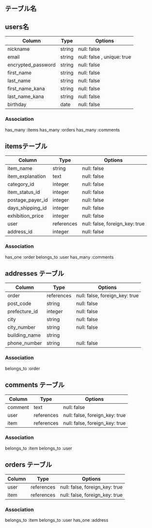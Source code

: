 ## テーブル名

## users名

| Column             | Type   | Options|
| -----------------  | ------ |---------------------------|
| nickname           | string | null: false               |
| email              | string | null: false , unique: true|
| encrypted_password | string | null: false               |
| first_name         | string | null: false               |
| last_name          | string | null: false               |
| first_name_kana    | string | null: false               |
| last_name_kana     | string | null: false               |
| birthday           | date   | null: false               |
### Association
has_many :items
has_many :orders
has_many :comments





## itemsテーブル

| Column            | Type       | Options                        |
| ----------------- | ---------- | ------------------------------ |
| item_name         | string     | null: false                    |
| item_explanation  | text       | null: false                    |
| category_id       | integer    | null: false                    |
| item_status_id    | integer    | null: false                    |
| postage_payer_id  | integer    | null: false                    |
| days_shipping_id  | integer    | null: false                    |
| exhibition_price  | integer    | null: false                    |   
| user              | references | null: false, foreign_key: true |
| address_id        | integer    | null: false                    |
   ### Association

has_one :order
belongs_to :user
has_many :comments


## addresses テーブル

| Column         | Type       | Options                        |
| -------------- | ---------- | ------------------------------ |
| order          | references | null: false, foreign_key: true |
| post_code      | string     | null: false                    |    
| prefecture_id  | integer    | null: false                    | 
| city           | string     | null: false                    | 
| city_number    | string     | null: false                    | 
| building_name  | string     |                                | 
| phone_number   | string     | null: false                    | 

### Association

 belongs_to :order

## comments テーブル

| Column  | Type       | Options                        |
| ------- | ---------- | ------------------------------ |
| comment | text       | null: false                    |
| user    | references | null: false, foreign_key: true |
| item    | references | null: false, foreign_key: true |

### Association

belongs_to :item
belongs_to :user

## orders テーブル

| Column  | Type       | Options                        |
| ------- | ---------- | ------------------------------ |
| user    | references | null: false, foreign_key: true |
| item    | references | null: false, foreign_key: true |

### Association

belongs_to :item
belongs_to :user
has_one    :address

